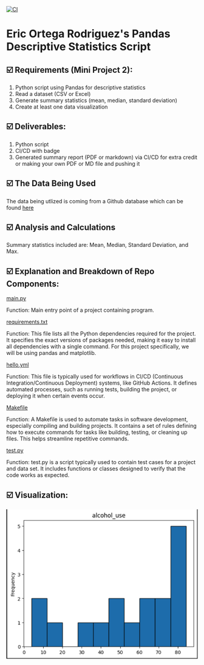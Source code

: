 
[![CI](https://github.com/nogibjj/Eric_Ortega_Rodriguez_Mini_Project_2/actions/workflows/hello.yml/badge.svg)](https://github.com/nogibjj/Eric_Ortega_Rodriguez_Mini_Project_2/actions/workflows/hello.yml)

# Eric Ortega Rodriguez's Pandas Descriptive Statistics Script

## ☑️ Requirements (Mini Project 2):
1. Python script using Pandas for descriptive statistics
2. Read a dataset (CSV or Excel)
3. Generate summary statistics (mean, median, standard deviation)
4. Create at least one data visualization

## ☑️ Deliverables:
1. Python script 
2. CI/CD with badge
3. Generated summary report (PDF or markdown) via CI/CD for extra credit or making your own PDF or MD file and pushing it 

## ☑️ The Data Being Used
The data being utlized is coming from a Github database which can be found [here](https://raw.githubusercontent.com/fivethirtyeight/data/master/drug-use-by-age/drug-use-by-age.csv) 

## ☑️ Analysis and Calculations
Summary statistics included are: Mean, Median, Standard Deviation, and Max. 


## ☑️ Explanation and Breakdown of Repo Components: 

[main.py](main.py)

Function: Main entry point of a project containing program. 

[requirements.txt](requirements.txt)

Function: This file lists all the Python dependencies required for the project. It specifies the exact versions of packages needed, making it easy to install all dependencies with a single command. For this project specifically, we will be using pandas and matplotlib. 

[hello.yml](.github/workflows/hello.yml)

Function: This file is typically used for workflows in CI/CD (Continuous Integration/Continuous Deployment) systems, like GitHub Actions. It defines automated processes, such as running tests, building the project, or deploying it when certain events occur.

[Makefile](Makefile)

Function: A Makefile is used to automate tasks in software development, especially compiling and building projects. It contains a set of rules defining how to execute commands for tasks like building, testing, or cleaning up files. This helps streamline repetitive commands.

[test.py](test.py)

Function: test.py is a script typically used to contain test cases for a project and data set. It includes functions or classes designed to verify that the code works as expected. 

## ☑️ Visualization: 
![Visualization](Chart.png)
